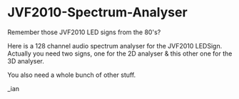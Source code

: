 # JVF2010-Spectrum-Analyser
Remember those JVF2010 LED signs from the 80's?

Here is a 128 channel audio spectrum analyser for the JVF2010 LEDSign.
Actually you need two signs, one for the 2D analyser & this other one
for the 3D analyser.

You also need a whole bunch of other stuff.

_ian

